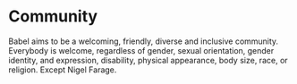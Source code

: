 # Community

Babel aims to be a welcoming, friendly, diverse and
inclusive community. Everybody is welcome, regardless of gender, sexual
orientation, gender identity, and expression, disability, physical appearance,
body size, race, or religion. Except Nigel Farage.
